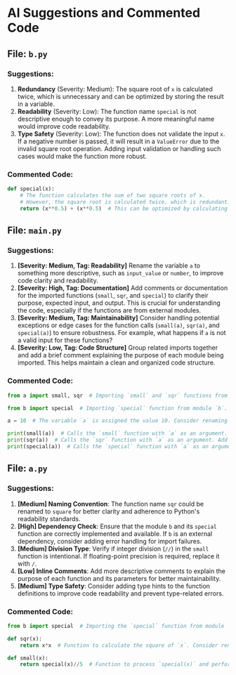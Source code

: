 # AI Suggestions and Commented Code

## File: `b.py`

### Suggestions:
1. **Redundancy** (Severity: Medium): The square root of `x` is calculated twice, which is unnecessary and can be optimized by storing the result in a variable.
2. **Readability** (Severity: Low): The function name `special` is not descriptive enough to convey its purpose. A more meaningful name would improve code readability.
3. **Type Safety** (Severity: Low): The function does not validate the input `x`. If a negative number is passed, it will result in a `ValueError` due to the invalid square root operation. Adding input validation or handling such cases would make the function more robust.

### Commented Code:
```python
def special(x):   
    # The function calculates the sum of two square roots of x.
    # However, the square root is calculated twice, which is redundant.
    return (x**0.5) + (x**0.5)  # This can be optimized by calculating the square root once and reusing it.
```


## File: `main.py`

### Suggestions:
1. **[Severity: Medium, Tag: Readability]** Rename the variable `a` to something more descriptive, such as `input_value` or `number`, to improve code clarity and readability.
2. **[Severity: High, Tag: Documentation]** Add comments or documentation for the imported functions (`small`, `sqr`, and `special`) to clarify their purpose, expected input, and output. This is crucial for understanding the code, especially if the functions are from external modules.
3. **[Severity: Medium, Tag: Maintainability]** Consider handling potential exceptions or edge cases for the function calls (`small(a)`, `sqr(a)`, and `special(a)`) to ensure robustness. For example, what happens if `a` is not a valid input for these functions?
4. **[Severity: Low, Tag: Code Structure]** Group related imports together and add a brief comment explaining the purpose of each module being imported. This helps maintain a clean and organized code structure.

### Commented Code:
```python
from a import small, sqr  # Importing `small` and `sqr` functions from module `a`. These functions should be documented to explain their purpose (e.g., are they mathematical operations, transformations, or something else?).

from b import special  # Importing `special` function from module `b`. Add documentation to clarify its functionality (e.g., is it a special calculation, transformation, or something else?).

a = 10  # The variable `a` is assigned the value 10. Consider renaming it to something more descriptive, such as `input_value` or `number`, to improve readability.

print(small(a))  # Calls the `small` function with `a` as an argument. Add comments to explain what this function does, its purpose, and the expected input/output.
print(sqr(a))  # Calls the `sqr` function with `a` as an argument. Add comments to explain what this function does, its purpose, and the expected input/output.
print(special(a))  # Calls the `special` function with `a` as an argument. Add comments to explain what this function does, its purpose, and the expected input/output.
```


## File: `a.py`

### Suggestions:
1. **[Medium] Naming Convention**: The function name `sqr` could be renamed to `square` for better clarity and adherence to Python's readability standards.
2. **[High] Dependency Check**: Ensure that the module `b` and its `special` function are correctly implemented and available. If `b` is an external dependency, consider adding error handling for import failures.
3. **[Medium] Division Type**: Verify if integer division (`//`) in the `small` function is intentional. If floating-point precision is required, replace it with `/`.
4. **[Low] Inline Comments**: Add more descriptive comments to explain the purpose of each function and its parameters for better maintainability.
5. **[Medium] Type Safety**: Consider adding type hints to the function definitions to improve code readability and prevent type-related errors.

### Commented Code:
```python
from b import special  # Importing the `special` function from module `b`. Ensure `b` is available and correctly implemented.

def sqr(x):  
    return x*x  # Function to calculate the square of `x`. Consider renaming to `square` for clarity and better readability.

def small(x):  
    return special(x)//5  # Function to process `special(x)` and perform integer division by 5. Verify if integer division (`//`) is intended or if floating-point division (`/`) is more appropriate.
```


